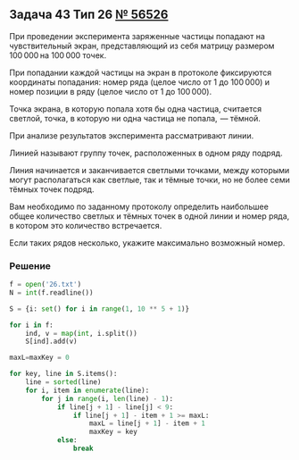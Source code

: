 
## Задача 43 Тип 26 [№ 56526](https://inf-ege.sdamgia.ru/problem?id=55613)

При проведении эксперимента заряженные частицы попадают на чувствительный экран, представляющий из себя матрицу размером 100 000 на 100 000 точек.

При попадании каждой частицы на экран в протоколе фиксируются координаты попадания: номер ряда (целое число от 1 до 100 000) и номер позиции в ряду (целое число от 1 до 100 000).


Точка экрана, в которую попала хотя бы одна частица, считается светлой, точка, в которую ни одна частица не попала,  — тёмной.


При анализе результатов эксперимента рассматривают линии.

Линией называют группу точек, расположенных в одном ряду подряд.

Линия начинается и заканчивается светлыми точками, между которыми могут располагаться как светлые, так и тёмные точки, но не более семи тёмных точек подряд.


Вам необходимо по заданному протоколу определить наибольшее общее количество светлых и тёмных точек в одной линии и номер ряда, в котором это количество встречается.

Если таких рядов несколько, укажите максимально возможный номер.


### Решение


```python
f = open('26.txt')
N = int(f.readline())

S = {i: set() for i in range(1, 10 ** 5 + 1)}

for i in f:
    ind, v = map(int, i.split())
    S[ind].add(v)

maxL=maxKey = 0

for key, line in S.items():
    line = sorted(line)
    for i, item in enumerate(line):
        for j in range(i, len(line) - 1):
            if line[j + 1] - line[j] < 9:
                if line[j + 1] - item + 1 >= maxL:
                    maxL = line[j + 1] - item + 1
                    maxKey = key
            else:
                break

```
